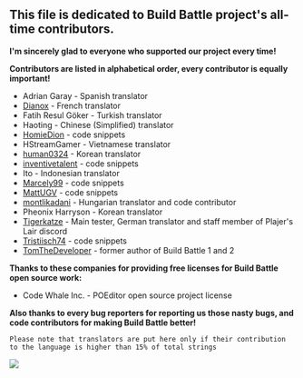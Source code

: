 ## This file is dedicated to **Build Battle** project's all-time contributors.

**I'm sincerely glad to everyone who supported our project every time!**

**Contributors are listed in alphabetical order, every contributor is equally important!**
* Adrian Garay - Spanish translator
* [Dianox](https://www.spigotmc.org/members/dianox.74931/) - French translator
* Fatih Resul Göker - Turkish translator
* Haoting - Chinese (Simplified) translator
* [HomieDion](https://www.spigotmc.org/members/homiedion.118743/) - code snippets
* HStreamGamer - Vietnamese translator
* [human0324](https://www.spigotmc.org/members/human0324.532201/) - Korean translator
* [inventivetalent](https://www.spigotmc.org/members/inventivetalent.6643/) - code snippets
* Ito - Indonesian translator
* [Marcely99](https://www.spigotmc.org/members/marcely99.62672/) - code snippets
* [MattUGV](https://www.spigotmc.org/members/mattugv.139086/) - code snippets
* [montlikadani](https://www.spigotmc.org/members/toldi.251100/) - Hungarian translator and code contributor
* Pheonix Harryson - Korean translator
* [Tigerkatze](https://www.spigotmc.org/members/tigerkatze.414545/) - Main tester, German translator and staff member of Plajer's Lair discord
* [Tristiisch74](https://www.spigotmc.org/members/tristiisch74.149406/) - code snippets
* [TomTheDeveloper](https://www.spigotmc.org/members/tomthedeveloper.4729/) - former author of Build Battle 1 and 2

**Thanks to these companies for providing free licenses for Build Battle open source work:**
* Code Whale Inc. - POEditor open source project license

**Also thanks to every bug reporters for reporting us those nasty bugs, and code contributors for making Build Battle better!**

`Please note that translators are put here only if their contribution to the language is higher than 15% of total strings`

![](https://i.imgur.com/LFakRC8.png)

